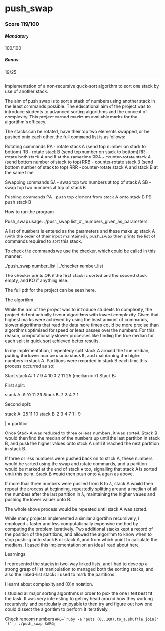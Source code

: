 # push_swap
### Score 119/100
##### Mandatory
100/100
##### Bonus
19/25
***
Implementation of a non-recursive quick-sort algorithm to sort one stack by use of another stack.

The aim of push swap is to sort a stack of numbers using another stack in the least commands possible. The educational aim of the project was to introduce students to advanced sorting algorithms and the concept of complexity. This project earned maximum available marks for the algortihm's efficacy.

The stacks can be rotated, have their top two elements swapped, or be pushed onto each other, the full command list is as follows:

Rotating commands
RA - rotate stack A (send top number on stack to bottom)
RB - rotate stack B (send top number on stack to bottom)
RR - rotate both stack A and B at the same time
RRA - counter-rotate stack A (send bottom number of stack to top)
RRB - counter-rotate stack B (send bottom number of stack to top)
RRR - counter-rotate stack A and stack B at the same time

Swapping commands
SA - swap top two numbers at top of stack A
SB - swap top two numbers at top of stack B

Pushing commands
PA - push top element from stack A onto stack B
PB - push stack B

How to run the program

Push_swap usage: ./push_swap list_of_numbers_given_as_parameters

A list of numbers is entered as the parameters and these make up stack A (with the order of their input maintained), push_swap then prints the list of commands required to sort this stack.

To check the commands we use the checker, which could be called in this manner:

./push_swap number_list | ./checker number_list

The checker prints OK if the first stack is sorted and the second stack empty, and KO if anything else.

The full pdf for the project can be seen here.

The algortihm

While the aim of the project was to introduce students to complexity, the project did not actually favour algorithms with lowest complexity. Given that highest marks were achieved by using the least amount of commands, slower algorithms that read the data more times could be more precise than algortihms optimised for speed or least passes over the numbers. For this reason, computationally slower processes like finding the true median for each split in quick sort achieved better results.

In my implementation, I repeatedy split stack A around the true median, putting the lower numbers onto stack B, and maintaining the higher numbers in stack A. Partitions were recorded in stack B each time this process occurred as so:

Start
stack A: 1 7 9 4 10 3 2 11 25 (median = 7)
Stack B:

First split:

stack A: 9 10 11 25 
Stack B: 2 3 4 7 1

Second split:

stack A: 25 11 10
stack B: 2 3 4 7 1 | 9

| = partition

Once Stack A was reduced to three or less numbers, it was sorted. Stack B would then find the median of the numbers up until the last partition in stack B, and push the higher values onto stack A until it reached the next partition in stack B.

If three or less numbers were pushed back on to stack A, these numbers would be sorted using the swap and rotate commands, and a partition would be marked at the end of stack A too, signalling that stack A is sorted until this point. Stack B would then push onto A again as above.

If more than three numbers were pushed from B to A, stack A would then repeat the process at beginning, repeatedly splitting around a median of all the numbers after the last partition in A, maintaining the higher values and pushing the lower values onto B.

The whole above process would be repeated until stack A was sorted.

While many projects implemented a similar algortihm recursively, I employed a faster and less computationally expensive method by computing the problem iteratively. Two additional stacks kept a record of the position of the partitions, and allowed the algorithm to know when to stop pushing onto stack B or stack A, and from which point to calculate the medians. I based this implementation on an idea I read about here.

Learnings

I represented the stacks in two-way linked lists, and I had to develop a strong grasp of list manipulation to managed both the sorting stacks, and also the linked-list stacks I used to mark the partitions.

I learnt about complexity and (O)n notation.

I studied all major sorting algorithms in order to pick the one I felt best fit the task. It was very interesting to get my head around how they working recursively, and particularly enjoyable to then try and figure out how one could dissect the algorithm to perform it iteratively.

Check random numbers ```ARG=`ruby -e "puts (0..100).to_a.shuffle.join(' ')"`; ./push_swap $ARG;```
